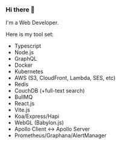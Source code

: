 ### Hi there 👋

I'm a Web Developer.

Here is my tool set:
- Typescript
- Node.js
- GraphQL
- Docker
- Kubernetes
- AWS (S3, CloudFront, Lambda, SES, etc)
- Redis
- CouchDB (+full-text search)
- BullMQ
- React.js
- Vite.js
- Koa/Express/Hapi
- WebGL (Babylon.js)
- Apollo Client <-> Apollo Server
- Prometheus/Graphana/AlertManager

<!--
**kvzhkv/kvzhkv** is a ✨ _special_ ✨ repository because its `README.md` (this file) appears on your GitHub profile.

Here are some ideas to get you started:

- 🔭 I’m currently working on ...
- 🌱 I’m currently learning ...
- 👯 I’m looking to collaborate on ...
- 🤔 I’m looking for help with ...
- 💬 Ask me about ...
- 📫 How to reach me: ...
- 😄 Pronouns: ...
- ⚡ Fun fact: ...
-->
